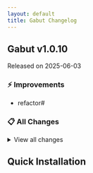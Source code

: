 ```yaml
---
layout: default
title: Gabut Changelog
---
```


## Gabut v1.0.10

Released on 2025-06-03

### ⚡ Improvements

- refactor#

### 📋 All Changes

<details>
<summary>View all changes</summary>

- optimized extractDataWithComponents function (04f7122)
- try compatibleTemplate (e27e84a)
- refactor# (e8f13cd)
</details>

## Quick Installation


